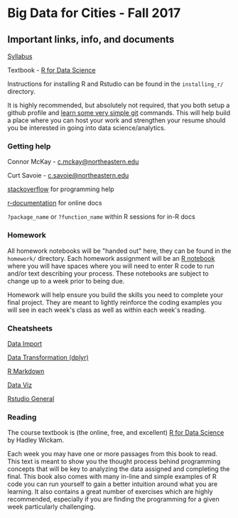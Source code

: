 # Big Data for Cities - Fall 2017

## Important links, info, and documents

[Syllabus](https://docs.google.com/document/d/1ExwtJAuy5prxz5vwfYboIybRVd7JXVOzVDsbiOGpyyU/edit?usp=sharing)

Textbook - [R for Data Science](http://r4ds.had.co.nz/)

Instructions for installing R and Rstudio can be found in the `installing_r/` directory.

It is highly recommended, but absolutely not required, that you both setup a github profile and [learn some very simple git](https://try.github.io/levels/1/challenges/1) commands. This will help build a place where you can host your work and strengthen your resume should you be interested in going into data science/analytics.

### Getting help
Connor McKay - c.mckay@northeastern.edu

Curt Savoie - c.savoie@northeastern.edu

[stackoverflow](https://stackoverflow.com/questions/tagged/r) for programming help

[r-documentation](https://www.rdocumentation.org/) for online docs

`?package_name` or `?function_name` within R sessions for in-R docs

### Homework
All homework notebooks will be "handed out" here, they can be found in the `homework/` directory. Each homework assignment will be an [R notebook](http://rmarkdown.rstudio.com/r_notebooks.html) where you will have spaces where you will need to enter R code to run and/or text describing your process. These notebooks are subject to change up to a week prior to being due.

Homework will help ensure you build the skills you need to complete your final project. They are meant to lightly reinforce the coding examples you will see in each week's class as well as within each week's reading.

### Cheatsheets
[Data Import](https://github.com/rstudio/cheatsheets/raw/master/source/pdfs/data-import-cheatsheet.pdf)

[Data Transformation (dplyr)](https://github.com/rstudio/cheatsheets/raw/master/source/pdfs/data-transformation-cheatsheet.pdf)

[R Markdown](https://github.com/rstudio/cheatsheets/raw/master/source/pdfs/rmarkdown-cheatsheet-2.0.pdf)

[Data Viz](https://github.com/rstudio/cheatsheets/raw/master/source/pdfs/ggplot2-cheatsheet-2.1.pdf)

[Rstudio General](https://github.com/rstudio/cheatsheets/raw/master/source/pdfs/rstudio-IDE-cheatsheet.pdf)

### Reading
The course textbook is (the online, free, and excellent) [R for Data Science](http://r4ds.had.co.nz/) by Hadley Wickam.

Each week you may have one or more passages from this book to read. This text is meant to show you the thought process behind programming concepts that will be key to analyzing the data assigned and completing the final. This book also comes with many in-line and simple examples of R code you can run yourself to gain a better intuition around what you are learning. It also contains a great number of exercises which are highly recommended, especially if you are finding the programming for a given week particularly challenging.
